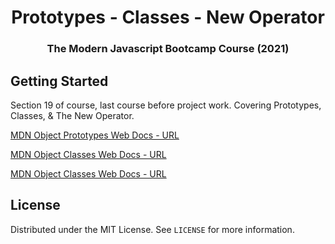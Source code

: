 <h1 align="center">Prototypes - Classes - New Operator</h1>

<h3 align="center">The Modern Javascript Bootcamp Course (2021)</h3>    

<!-- GETTING STARTED -->
## Getting Started
Section 19 of course, last course before project work.  Covering Prototypes, Classes, & The New Operator.


[MDN Object Prototypes Web Docs - URL](https://developer.mozilla.org/en-US/docs/Learn/JavaScript/Objects/Object_prototypes)

[MDN Object Classes Web Docs - URL](https://developer.mozilla.org/en-US/docs/Web/JavaScript/Reference/Classes)

[MDN Object Classes Web Docs - URL](https://developer.mozilla.org/en-US/docs/Web/JavaScript/Reference/Operators/new)

<!-- LICENSE -->
## License

Distributed under the MIT License. See `LICENSE` for more information.